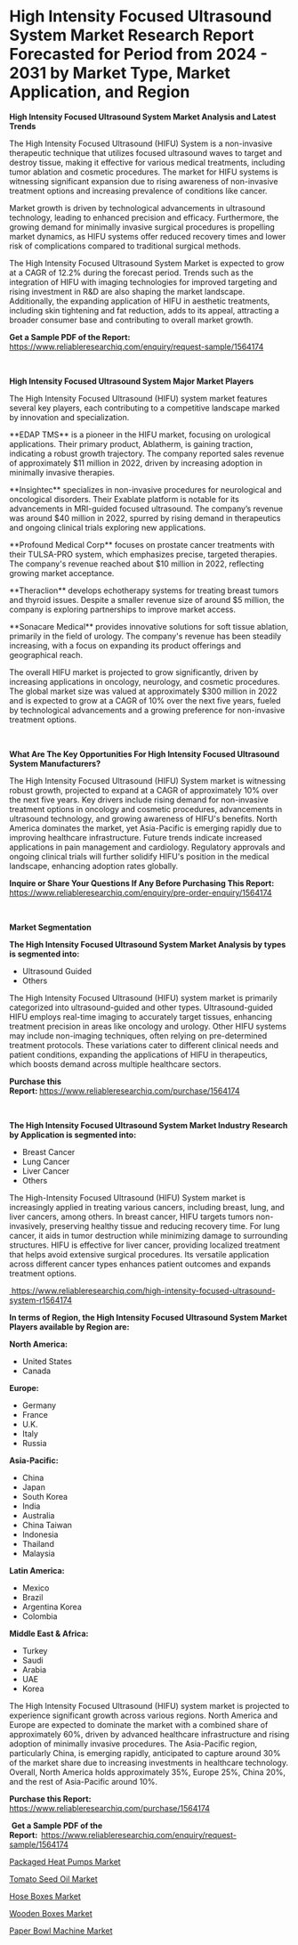<p><h1>High Intensity Focused Ultrasound System Market Research Report Forecasted for Period from 2024 -  2031 by Market Type, Market Application, and Region</h1></p><p><strong>High Intensity Focused Ultrasound System Market Analysis and Latest Trends</strong></p>
<p><p>The High Intensity Focused Ultrasound (HIFU) System is a non-invasive therapeutic technique that utilizes focused ultrasound waves to target and destroy tissue, making it effective for various medical treatments, including tumor ablation and cosmetic procedures. The market for HIFU systems is witnessing significant expansion due to rising awareness of non-invasive treatment options and increasing prevalence of conditions like cancer.</p><p>Market growth is driven by technological advancements in ultrasound technology, leading to enhanced precision and efficacy. Furthermore, the growing demand for minimally invasive surgical procedures is propelling market dynamics, as HIFU systems offer reduced recovery times and lower risk of complications compared to traditional surgical methods. </p><p>The High Intensity Focused Ultrasound System Market is expected to grow at a CAGR of 12.2% during the forecast period. Trends such as the integration of HIFU with imaging technologies for improved targeting and rising investment in R&D are also shaping the market landscape. Additionally, the expanding application of HIFU in aesthetic treatments, including skin tightening and fat reduction, adds to its appeal, attracting a broader consumer base and contributing to overall market growth.</p></p>
<p><strong>Get a Sample PDF of the Report:&nbsp;</strong> <a href="https://www.reliableresearchiq.com/enquiry/request-sample/1564174">https://www.reliableresearchiq.com/enquiry/request-sample/1564174</a></p>
<p>&nbsp;</p>
<p><strong>High Intensity Focused Ultrasound System Major Market Players</strong></p>
<p><p>The High Intensity Focused Ultrasound (HIFU) system market features several key players, each contributing to a competitive landscape marked by innovation and specialization. </p><p>**EDAP TMS** is a pioneer in the HIFU market, focusing on urological applications. Their primary product, Ablatherm, is gaining traction, indicating a robust growth trajectory. The company reported sales revenue of approximately $11 million in 2022, driven by increasing adoption in minimally invasive therapies.</p><p>**Insightec** specializes in non-invasive procedures for neurological and oncological disorders. Their Exablate platform is notable for its advancements in MRI-guided focused ultrasound. The company’s revenue was around $40 million in 2022, spurred by rising demand in therapeutics and ongoing clinical trials exploring new applications.</p><p>**Profound Medical Corp** focuses on prostate cancer treatments with their TULSA-PRO system, which emphasizes precise, targeted therapies. The company's revenue reached about $10 million in 2022, reflecting growing market acceptance.</p><p>**Theraclion** develops echotherapy systems for treating breast tumors and thyroid issues. Despite a smaller revenue size of around $5 million, the company is exploring partnerships to improve market access.</p><p>**Sonacare Medical** provides innovative solutions for soft tissue ablation, primarily in the field of urology. The company's revenue has been steadily increasing, with a focus on expanding its product offerings and geographical reach.</p><p>The overall HIFU market is projected to grow significantly, driven by increasing applications in oncology, neurology, and cosmetic procedures. The global market size was valued at approximately $300 million in 2022 and is expected to grow at a CAGR of 10% over the next five years, fueled by technological advancements and a growing preference for non-invasive treatment options.</p></p>
<p>&nbsp;</p>
<p><strong>What Are The Key Opportunities For High Intensity Focused Ultrasound System Manufacturers?</strong></p>
<p><p>The High Intensity Focused Ultrasound (HIFU) System market is witnessing robust growth, projected to expand at a CAGR of approximately 10% over the next five years. Key drivers include rising demand for non-invasive treatment options in oncology and cosmetic procedures, advancements in ultrasound technology, and growing awareness of HIFU's benefits. North America dominates the market, yet Asia-Pacific is emerging rapidly due to improving healthcare infrastructure. Future trends indicate increased applications in pain management and cardiology. Regulatory approvals and ongoing clinical trials will further solidify HIFU's position in the medical landscape, enhancing adoption rates globally.</p></p>
<p><strong>Inquire or Share Your Questions If Any Before Purchasing This Report:</strong> <a href="https://www.reliableresearchiq.com/enquiry/pre-order-enquiry/1564174">https://www.reliableresearchiq.com/enquiry/pre-order-enquiry/1564174</a></p>
<p>&nbsp;</p>
<p><strong>Market Segmentation</strong></p>
<p><strong>The High Intensity Focused Ultrasound System Market Analysis by types is segmented into:</strong></p>
<p><ul><li>Ultrasound Guided</li><li>Others</li></ul></p>
<p><p>The High Intensity Focused Ultrasound (HIFU) system market is primarily categorized into ultrasound-guided and other types. Ultrasound-guided HIFU employs real-time imaging to accurately target tissues, enhancing treatment precision in areas like oncology and urology. Other HIFU systems may include non-imaging techniques, often relying on pre-determined treatment protocols. These variations cater to different clinical needs and patient conditions, expanding the applications of HIFU in therapeutics, which boosts demand across multiple healthcare sectors.</p></p>
<p><strong>Purchase this Report:&nbsp;</strong><a href="https://www.reliableresearchiq.com/purchase/1564174">https://www.reliableresearchiq.com/purchase/1564174</a></p>
<p>&nbsp;</p>
<p><strong>The High Intensity Focused Ultrasound System Market Industry Research by Application is segmented into:</strong></p>
<p><ul><li>Breast Cancer</li><li>Lung Cancer</li><li>Liver Cancer</li><li>Others</li></ul></p>
<p><p>The High-Intensity Focused Ultrasound (HIFU) System market is increasingly applied in treating various cancers, including breast, lung, and liver cancers, among others. In breast cancer, HIFU targets tumors non-invasively, preserving healthy tissue and reducing recovery time. For lung cancer, it aids in tumor destruction while minimizing damage to surrounding structures. HIFU is effective for liver cancer, providing localized treatment that helps avoid extensive surgical procedures. Its versatile application across different cancer types enhances patient outcomes and expands treatment options.</p></p>
<p><a href="https://www.reliableresearchiq.com/high-intensity-focused-ultrasound-system-r1564174">&nbsp;https://www.reliableresearchiq.com/high-intensity-focused-ultrasound-system-r1564174</a></p>
<p><strong>In terms of Region, the High Intensity Focused Ultrasound System Market Players available by Region are:</strong></p>
<p>
    <p> <strong> North America: </strong>
        <ul>
            <li>United States</li>
            <li>Canada</li>
        </ul>
        </p> 
    <p> <strong> Europe: </strong>
        <ul>
            <li>Germany</li>
            <li>France</li>
            <li>U.K.</li>
            <li>Italy</li>
            <li>Russia</li>
        </ul>
        </p> 
    <p> <strong> Asia-Pacific: </strong>
        <ul>
            <li>China</li>
            <li>Japan</li>
            <li>South Korea</li>
            <li>India</li>
            <li>Australia</li>
            <li>China Taiwan</li>
            <li>Indonesia</li>
            <li>Thailand</li>
            <li>Malaysia</li>
        </ul>
        </p> 
    <p> <strong> Latin America: </strong>
        <ul>
            <li>Mexico</li>
            <li>Brazil</li>
            <li>Argentina Korea</li>
            <li>Colombia</li>
        </ul>
        </p> 
    <p> <strong> Middle East & Africa: </strong>
        <ul>
            <li>Turkey</li>
            <li>Saudi</li>
            <li>Arabia</li>
            <li>UAE</li>
            <li>Korea</li>
        </ul>
    </p>
    </p>
<p><p>The High Intensity Focused Ultrasound (HIFU) system market is projected to experience significant growth across various regions. North America and Europe are expected to dominate the market with a combined share of approximately 60%, driven by advanced healthcare infrastructure and rising adoption of minimally invasive procedures. The Asia-Pacific region, particularly China, is emerging rapidly, anticipated to capture around 30% of the market share due to increasing investments in healthcare technology. Overall, North America holds approximately 35%, Europe 25%, China 20%, and the rest of Asia-Pacific around 10%.</p></p>
<p><strong>Purchase this Report: </strong><a href="https://www.reliableresearchiq.com/purchase/1564174">https://www.reliableresearchiq.com/purchase/1564174</a></p>
<p>&nbsp;<strong>Get a Sample PDF of the Report:&nbsp;&nbsp;</strong><a href="https://www.reliableresearchiq.com/enquiry/request-sample/1564174">https://www.reliableresearchiq.com/enquiry/request-sample/1564174</a></p>
<p><strong></strong></p>
<p><p><a href="https://medium.com/@jeraldhackett/what-are-the-growth-opportunities-and-challenges-in-the-packaged-heat-pumps-market-019f6a208fd9?postPublishedType=repub">Packaged Heat Pumps Market</a></p><p><a href="https://issuu.com/reportprime-2/docs/tomato-seed-oil-market-size-2030.pp_7d84cfd3ef9af0">Tomato Seed Oil Market</a></p><p><a href="https://medium.com/@jeraldhackett/hose-boxes-market-size-share-growth-and-market-analysis-by-type-by-application-application-1227ed697ec1?postPublishedType=repub">Hose Boxes Market</a></p><p><a href="https://issuu.com/reportprime-2/docs/wooden-boxes-market-size-2030.pptx_a187278a58cf01">Wooden Boxes Market</a></p><p><a href="https://www.linkedin.com/pulse/future-ready-strategic-insights-global-paper-bowl-machine-market-beuef?trackingId=vAFe2Bu5TjKDEsBL5yIngg%3D%3D">Paper Bowl Machine Market</a></p></p>